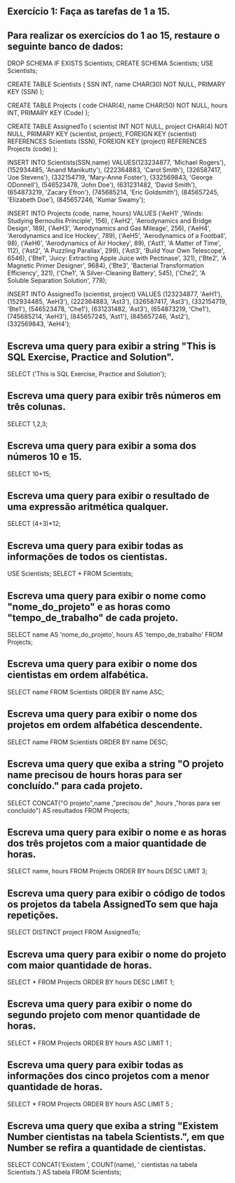 ## Exercício 1: Faça as tarefas de 1 a 15.
## Para realizar os exercícios do 1 ao 15, restaure o seguinte banco de dados:
DROP SCHEMA IF EXISTS Scientists;
CREATE SCHEMA Scientists;
USE Scientists;

CREATE TABLE Scientists (
  SSN INT,
  name CHAR(30) NOT NULL,
  PRIMARY KEY (SSN)
);

CREATE TABLE Projects (
  code CHAR(4),
  name CHAR(50) NOT NULL,
  hours INT,
  PRIMARY KEY (Code)
);

CREATE TABLE AssignedTo (
  scientist INT NOT NULL,
  project CHAR(4) NOT NULL,
  PRIMARY KEY (scientist, project),
  FOREIGN KEY (scientist) REFERENCES Scientists (SSN),
  FOREIGN KEY (project) REFERENCES Projects (code)
);

INSERT INTO Scientists(SSN,name)
  VALUES(123234877, 'Michael Rogers'),
    (152934485, 'Anand Manikutty'),
    (222364883, 'Carol Smith'),
    (326587417, 'Joe Stevens'),
    (332154719, 'Mary-Anne Foster'),
    (332569843, 'George ODonnell'),
    (546523478, 'John Doe'),
    (631231482, 'David Smith'),
    (654873219, 'Zacary Efron'),
    (745685214, 'Eric Goldsmith'),
    (845657245, 'Elizabeth Doe'),
    (845657246, 'Kumar Swamy');

 INSERT INTO Projects (code, name, hours)
  VALUES ('AeH1' ,'Winds: Studying Bernoullis Principle', 156),
    ('AeH2', 'Aerodynamics and Bridge Design', 189),
    ('AeH3', 'Aerodynamics and Gas Mileage', 256),
    ('AeH4', 'Aerodynamics and Ice Hockey', 789),
    ('AeH5', 'Aerodynamics of a Football', 98),
    ('AeH6', 'Aerodynamics of Air Hockey', 89),
    ('Ast1', 'A Matter of Time', 112),
    ('Ast2', 'A Puzzling Parallax', 299),
    ('Ast3', 'Build Your Own Telescope', 6546),
    ('Bte1', 'Juicy: Extracting Apple Juice with Pectinase', 321),
    ('Bte2', 'A Magnetic Primer Designer', 9684),
    ('Bte3', 'Bacterial Transformation Efficiency', 321),
    ('Che1', 'A Silver-Cleaning Battery', 545),
    ('Che2', 'A Soluble Separation Solution', 778);

 INSERT INTO AssignedTo (scientist, project)
  VALUES (123234877, 'AeH1'),
    (152934485, 'AeH3'),
    (222364883, 'Ast3'),
    (326587417, 'Ast3'),
    (332154719, 'Bte1'),
    (546523478, 'Che1'),
    (631231482, 'Ast3'),
    (654873219, 'Che1'),
    (745685214, 'AeH3'),
    (845657245, 'Ast1'),
    (845657246, 'Ast2'),
    (332569843, 'AeH4');



## Escreva uma query para exibir a string "This is SQL Exercise, Practice and Solution".
SELECT ('This is SQL Exercise, Practice and Solution');
## Escreva uma query para exibir três números em três colunas.
SELECT 1,2,3;
## Escreva uma query para exibir a soma dos números 10 e 15.
SELECT 10+15;
## Escreva uma query para exibir o resultado de uma expressão aritmética qualquer.
SELECT (4+3)*12;
## Escreva uma query para exibir todas as informações de todos os cientistas.
USE Scientists;
SELECT * FROM Scientists;
## Escreva uma query para exibir o nome como "nome_do_projeto" e as horas como "tempo_de_trabalho" de cada projeto.
SELECT name AS 'nome_do_projeto', hours AS 'tempo_de_trabalho' FROM Projects;
## Escreva uma query para exibir o nome dos cientistas em ordem alfabética.
SELECT name FROM Scientists ORDER BY name ASC;
## Escreva uma query para exibir o nome dos projetos em ordem alfabética descendente.
SELECT name FROM Scientists ORDER BY name DESC;
## Escreva uma query que exiba a string "O projeto name precisou de hours horas para ser concluído." para cada projeto.
SELECT CONCAT("O projeto",name ,"precisou de" ,hours ,"horas para ser concluído") AS resultados FROM Projects;
## Escreva uma query para exibir o nome e as horas dos três projetos com a maior quantidade de horas.
SELECT name, hours FROM Projects ORDER BY hours DESC LIMIT 3;
## Escreva uma query para exibir o código de todos os projetos da tabela AssignedTo sem que haja repetições.
SELECT DISTINCT project FROM AssignedTo;
## Escreva uma query para exibir o nome do projeto com maior quantidade de horas.
SELECT * FROM Projects ORDER BY hours DESC LIMIT 1;
## Escreva uma query para exibir o nome do segundo projeto com menor quantidade de horas.
SELECT * FROM Projects ORDER BY hours ASC LIMIT 1 ;
## Escreva uma query para exibir todas as informações dos cinco projetos com a menor quantidade de horas.
SELECT * FROM Projects ORDER BY hours ASC LIMIT 5 ;
## Escreva uma query que exiba a string "Existem Number cientistas na tabela Scientists.", em que Number se refira a quantidade de cientistas.
SELECT CONCAT('Existem ', COUNT(name), ' cientistas na tabela Scientists.') AS tabela FROM Scientists;